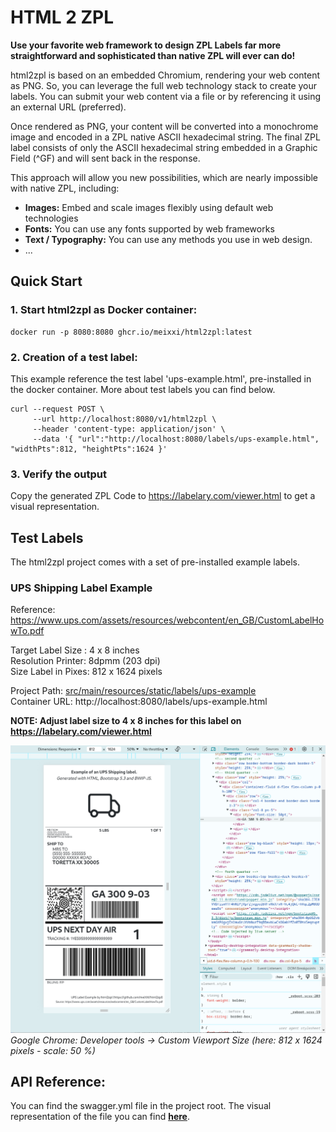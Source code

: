 # HTML 2 ZPL
**Use your favorite web framework to design ZPL Labels far more straightforward and sophisticated than native ZPL will ever can do!**

html2zpl is based on an embedded Chromium, rendering your web content as PNG. So, you can leverage the full web technology stack to create your labels.
You can submit your web content via a file or by referencing it using an external URL (preferred).

Once rendered as PNG, your content will be converted into a monochrome image and encoded in a ZPL native ASCII hexadecimal string. 
The final ZPL label consists of only the ASCII hexadecimal string embedded in a Graphic Field (^GF) and will sent back in the response. 

This approach will allow you new possibilities, which are nearly impossible with native ZPL, including:
* **Images:** Embed and scale images flexibly using default web technologies
* **Fonts:** You can use any fonts supported by web frameworks
* **Text / Typography:** You can use any methods you use in web design.
* ...


## Quick Start
### 1. Start html2zpl as Docker container:
```shell
docker run -p 8080:8080 ghcr.io/meixxi/html2zpl:latest
```
### 2. Creation of a test label:
This example reference the test label 'ups-example.html', pre-installed in the docker container. More about test labels you can find below.
```shell
curl --request POST \
     --url http://localhost:8080/v1/html2zpl \
     --header 'content-type: application/json' \
     --data '{ "url":"http://localhost:8080/labels/ups-example.html", "widthPts":812, "heightPts":1624 }'
```

### 3. Verify the output 
Copy the generated ZPL Code to https://labelary.com/viewer.html to get a visual representation.


## Test Labels
The html2zpl project comes with a set of pre-installed example labels. 

### UPS Shipping Label Example
Reference: https://www.ups.com/assets/resources/webcontent/en_GB/CustomLabelHowTo.pdf 

Target Label Size : 4 x 8 inches  
Resolution Printer: 8dpmm (203 dpi)  
Size Label in Pixes: 812 x 1624	 pixels

Project Path: [src/main/resources/static/labels/ups-example](src/main/resources/static/labels/ups-example.html)  
Container URL: http://localhost:8080/labels/ups-example.html

**NOTE: Adjust label size to 4 x 8 inches for this label on https://labelary.com/viewer.html**

![Label Design UPS](./screens/label-design-ups.png)
*Google Chrome: Developer tools -> Custom Viewport Size (here: 812 x 1624 pixels - scale: 50 %)*



## API Reference:
You can find the swagger.yml file in the project root. The visual representation of the file you can
find **[here](https://petstore.swagger.io/?url=https://raw.githubusercontent.com/meiXXI/html2zpl/main/swagger.yml)**.

